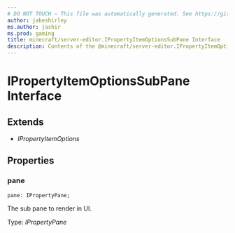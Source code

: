 ```yaml
---
# DO NOT TOUCH — This file was automatically generated. See https://github.com/mojang/minecraftapidocsgenerator to modify descriptions, examples, etc.
author: jakeshirley
ms.author: jashir
ms.prod: gaming
title: minecraft/server-editor.IPropertyItemOptionsSubPane Interface
description: Contents of the @minecraft/server-editor.IPropertyItemOptionsSubPane class.
---
```

# IPropertyItemOptionsSubPane Interface

## Extends
- *IPropertyItemOptions*

## Properties

### **pane**
`pane: IPropertyPane;`

The sub pane to render in UI.

Type: *IPropertyPane*

